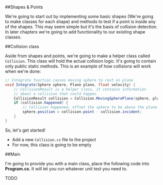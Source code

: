 

##Shapes & Points

We're going to start out by implementing some basic shapes (We're going to make classes for each shape) and methods to test if a point is inside any of the shapes. This may seem simple but it's the basis of collision detection. In later chapters we're going to add functionality to our existing shape classes.

##Collision class
 
Aside from shapes and points, we're going to make a helper class called ```Collision```. This class will hold the actual collision logic. It's going to contain only public static methods. This is an example of how collisions will work when we're done:

```cs
// Integrate function causes moving sphere to rest on plane
void Integrate(Sphere sphere, Plane plane, float velocity) {
    // CollisionResult is a helper class, it contains information
    // about a collision that could happen
    CollisionResult collision = Collision.MovingSpherePlane(sphere, plane, velocity);
    if (collision.happened) {
        // Collision happened, offset the sphere to be above the plane
        sphere.position = collision.point - collision.incident;
    }
}
```

So, let's get started!

* Add a new ```Collision.cs``` file to the project
* For now, this class is going to be empty

##Main

I'm going to provide you with a main class, place the following code into __Program.cs__. It will let you run whatever unit test you need to.

TODO